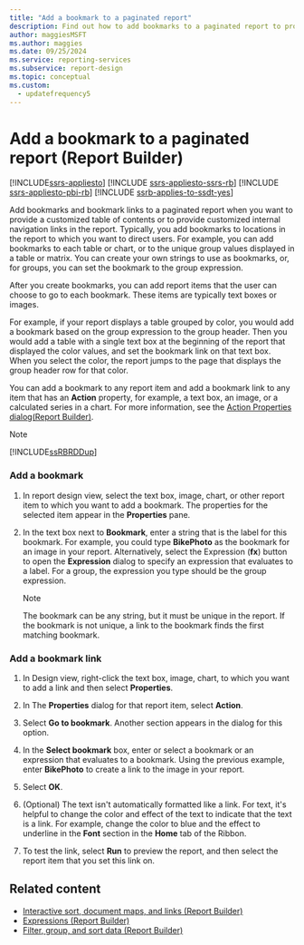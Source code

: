 ```yaml
---
title: "Add a bookmark to a paginated report"
description: Find out how to add bookmarks to a paginated report to provide a customized table of contents or to provide customized internal navigation links in Report Builder.
author: maggiesMSFT
ms.author: maggies
ms.date: 09/25/2024
ms.service: reporting-services
ms.subservice: report-design
ms.topic: conceptual
ms.custom:
  - updatefrequency5
---
```

# Add a bookmark to a paginated report (Report Builder)

[!INCLUDE[ssrs-appliesto](../../includes/ssrs-appliesto.md)] [!INCLUDE [ssrs-appliesto-ssrs-rb](../../includes/ssrs-appliesto-ssrs-rb.md)] [!INCLUDE [ssrs-appliesto-pbi-rb](../../includes/ssrs-appliesto-pbi-rb.md)] [!INCLUDE [ssrb-applies-to-ssdt-yes](../../includes/ssrb-applies-to-ssdt-yes.md)]

  Add bookmarks and bookmark links to a paginated report when you want to provide a customized table of contents or to provide customized internal navigation links in the report. Typically, you add bookmarks to locations in the report to which you want to direct users. For example, you can add bookmarks to each table or chart, or to the unique group values displayed in a table or matrix. You can create your own strings to use as bookmarks, or, for groups, you can set the bookmark to the group expression.  
  
 After you create bookmarks, you can add report items that the user can choose to go to each bookmark. These items are typically text boxes or images.  
  
 For example, if your report displays a table grouped by color, you would add a bookmark based on the group expression to the group header. Then you would add a table with a single text box at the beginning of the report that displayed the color values, and set the bookmark link on that text box. When you select the color, the report jumps to the page that displays the group header row for that color.  
  
 You can add a bookmark to any report item and add a bookmark link to any item that has an **Action** property, for example, a text box, an image, or a calculated series in a chart. For more information, see the [Action Properties dialog&#40;Report Builder&#41;](./add-a-hyperlink-to-a-url-report-builder-and-ssrs.md).  
  
> [!NOTE]  
>  [!INCLUDE[ssRBRDDup](../../includes/ssrbrddup-md.md)]  
  
### Add a bookmark  
  
1.  In report design view, select the text box, image, chart, or other report item to which you want to add a bookmark. The properties for the selected item appear in the **Properties** pane.  
  
1.  In the text box next to **Bookmark**, enter a string that is the label for this bookmark. For example, you could type **BikePhoto** as the bookmark for an image in your report. Alternatively, select the Expression (**fx**) button to open the **Expression** dialog to specify an expression that evaluates to a label. For a group, the expression you type should be the group expression.  
  
    > [!NOTE]  
    >  The bookmark can be any string, but it must be unique in the report. If the bookmark is not unique, a link to the bookmark finds the first matching bookmark.  
  
### Add a bookmark link  
  
1.  In Design view, right-click the text box, image, chart, to which you want to add a link and then select **Properties**.  
  
1.  In The **Properties** dialog for that report item, select **Action**.  
  
1.  Select **Go to bookmark**. Another section appears in the dialog for this option.  
  
1.  In the **Select bookmark** box, enter or select a bookmark or an expression that evaluates to a bookmark. Using the previous example, enter **BikePhoto** to create a link to the image in your report.  
  
1.  Select **OK**.
  
1.  (Optional) The text isn't automatically formatted like a link. For text, it's helpful to change the color and effect of the text to indicate that the text is a link. For example, change the color to blue and the effect to underline in the **Font** section in the **Home** tab of the Ribbon.  
  
1.  To test the link, select **Run** to preview the report, and then select the report item that you set this link on. 
  
## Related content

- [Interactive sort, document maps, and links &#40;Report Builder&#41;](../../reporting-services/report-design/interactive-sort-document-maps-and-links-report-builder-and-ssrs.md)
- [Expressions &#40;Report Builder&#41;](../../reporting-services/report-design/expressions-report-builder-and-ssrs.md)
- [Filter, group, and sort data &#40;Report Builder&#41;](../../reporting-services/report-design/filter-group-and-sort-data-report-builder-and-ssrs.md)
